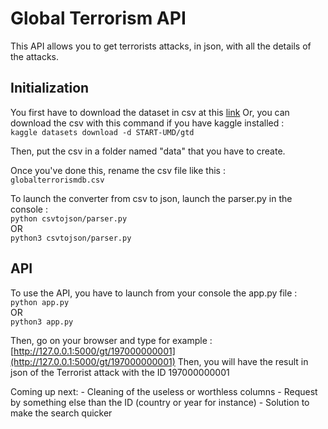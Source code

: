 # Global Terrorism API

This API allows you to get terrorists attacks, in json, with all the details of the attacks.

## Initialization

You first have to download the dataset in csv at this [link](https://www.kaggle.com/START-UMD/gtd)
Or, you can download the csv with this command if you have kaggle installed : <br/>
`kaggle datasets download -d START-UMD/gtd`

Then, put the csv in a folder named "data" that you have to create.

Once you've done this, rename the csv file like this : <br/>
`globalterrorismdb.csv`

To launch the converter from csv to json, launch the parser.py in the console :<br/>
`python csvtojson/parser.py`<br/>
OR <br/>
`python3 csvtojson/parser.py`

## API

To use the API, you have to launch from your console the app.py file :<br/>
`python app.py`<br/>
OR<br/>
`python3 app.py`

Then, go on your browser and type for example :<br/>
[http://127.0.0.1:5000/gt/197000000001](http://127.0.0.1:5000/gt/197000000001)
Then, you will have the result in json of the Terrorist attack with the ID 197000000001

Coming up next:
    - Cleaning of the useless or worthless columns
    - Request by something else than the ID (country or year for instance)
    - Solution to make the search quicker
